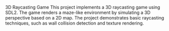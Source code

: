 3D Raycasting Game
This project implements a 3D raycasting game using SDL2. The game renders a maze-like environment by simulating a 3D perspective based on a 2D map. The project demonstrates basic raycasting techniques, such as wall collision detection and texture rendering.
